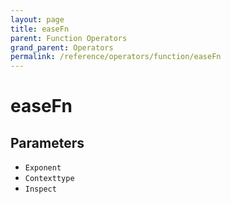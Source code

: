 ```yaml
---
layout: page
title: easeFn
parent: Function Operators
grand_parent: Operators
permalink: /reference/operators/function/easeFn
---
```


# easeFn

## Parameters

* `Exponent`
* `Contexttype`
* `Inspect`
